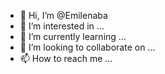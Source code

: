 - 👋 Hi, I’m @Emilenaba
- 👀 I’m interested in ...
- 🌱 I’m currently learning ...
- 💞️ I’m looking to collaborate on ...
- 📫 How to reach me ...

<!---
Emilenaba/Emilenaba is a ✨ special ✨ repository because its `README.md` (this file) appears on your GitHub profile.
You can click the Preview link to take a look at your changes.
--->
